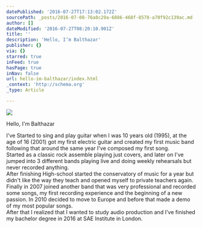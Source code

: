 ```yaml
---
datePublished: '2016-07-27T17:13:02.172Z'
sourcePath: _posts/2016-07-08-76a8c29a-6886-468f-8578-a70f92c139ac.md
author: []
dateModified: '2016-07-27T08:20:10.901Z'
title: ''
description: 'Hello, I’m Balthazar'
publisher: {}
via: {}
starred: true
inFeed: true
hasPage: true
inNav: false
url: hello-im-balthazar/index.html
_context: 'http://schema.org'
_type: Article

---
```

![](https://the-grid-user-content.s3-us-west-2.amazonaws.com/d097d962-7246-4f54-ab5a-387bc794def7.jpg)

Hello, I'm Balthazar

I've Started to sing and play guitar when I was 10 years old (1995), at the age of 16 (2001) got my first electric guitar and created my first music band following that around the same year I've composed my first song.   
Started as a classic rock assemble playing just covers, and later on I've jumped into 3 different bands playing live and doing weekly rehearsals but never recorded anything.   
After finishing High-school started the conservatory of music for a year but didn't like the way they teach and opened myself to private teachers again.   
Finally in 2007 joined another band that was very professional and recorded some songs, my first recording experience and the beginning of a new passion. In 2010 decided to move to Europe and before that made a demo of my most popular songs.   
After that I realized that I wanted to study audio production and I've finished my bachelor degree in 2016 at SAE Institute in London.
